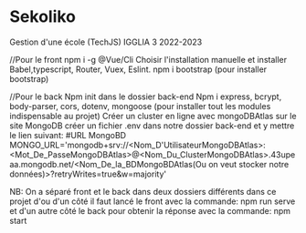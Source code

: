 # Sekoliko
Gestion d'une école (TechJS)
IGGLIA 3 2022-2023

//Pour le front 
npm i -g @Vue/Cli
Choisir l'installation manuelle et installer Babel,typescript, Router, Vuex, Eslint.
npm i bootstrap (pour installer bootstrap)

//Pour le back
Npm init dans le dossier back-end
Npm i express, bcrypt, body-parser, cors, dotenv, mongoose (pour installer tout les modules indispensable au projet)
Créer un cluster en ligne avec mongoDBAtlas sur le site MongoDB
créer un fichier .env dans notre dossier back-end et y mettre le lien suivant:
 #URL MongoBD
MONGO_URL='mongodb+srv://<Nom_D'UtilisateurMongoDBAtlas>:<Mot_De_PasseMongoDBAtlas>@<Nom_Du_ClusterMongoDBAtlas>.43upeaa.mongodb.net/<Nom_De_la_BDMongoBDAtlas(Ou on veut stocker notre données)>?retryWrites=true&w=majority'

NB:
On a séparé front et le back dans deux dossiers différents dans ce projet d'ou d'un côté il faut lancé le front avec la commande: 
npm run serve 
et d'un autre côté le back pour obtenir la réponse avec la commande:
npm start
